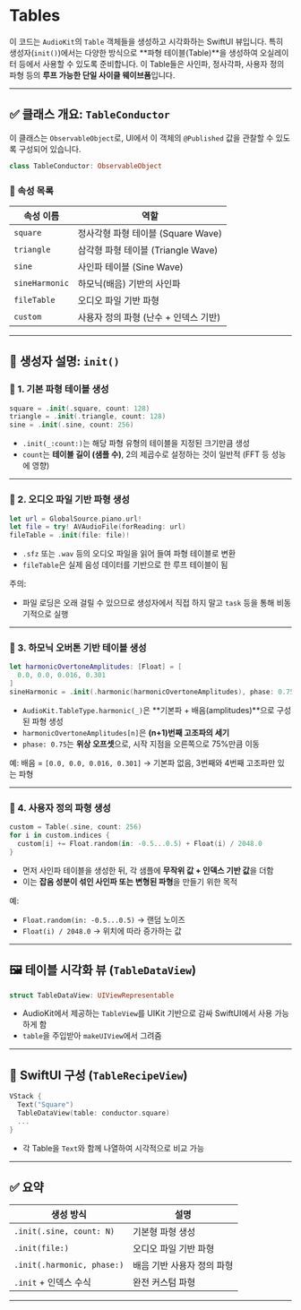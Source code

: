 # Tables

이 코드는 `AudioKit`의 `Table` 객체들을 생성하고 시각화하는 SwiftUI 뷰입니다.
특히 생성자(`init()`)에서는 다양한 방식으로 \*\*파형 테이블(Table)\*\*을 생성하여 오실레이터 등에서 사용할 수 있도록 준비합니다.
이 Table들은 사인파, 정사각파, 사용자 정의 파형 등의 **루프 가능한 단일 사이클 웨이브폼**입니다.

---

## ✅ 클래스 개요: `TableConductor`

이 클래스는 `ObservableObject`로, UI에서 이 객체의 `@Published` 값을 관찰할 수 있도록 구성되어 있습니다.

```swift
class TableConductor: ObservableObject
```

### 📌 속성 목록

| 속성 이름          | 역할                         |
| -------------- | -------------------------- |
| `square`       | 정사각형 파형 테이블 (Square Wave)  |
| `triangle`     | 삼각형 파형 테이블 (Triangle Wave) |
| `sine`         | 사인파 테이블 (Sine Wave)        |
| `sineHarmonic` | 하모닉(배음) 기반의 사인파            |
| `fileTable`    | 오디오 파일 기반 파형               |
| `custom`       | 사용자 정의 파형 (난수 + 인덱스 기반)    |

---

## 🧠 생성자 설명: `init()`

### 🔹 1. 기본 파형 테이블 생성

```swift
square = .init(.square, count: 128)
triangle = .init(.triangle, count: 128)
sine = .init(.sine, count: 256)
```

* `.init(_:count:)`는 해당 파형 유형의 테이블을 지정된 크기만큼 생성
* `count`는 **테이블 길이 (샘플 수)**, 2의 제곱수로 설정하는 것이 일반적 (FFT 등 성능에 영향)

---

### 🔹 2. 오디오 파일 기반 파형 생성

```swift
let url = GlobalSource.piano.url!
let file = try! AVAudioFile(forReading: url)
fileTable = .init(file: file)!
```

* `.sfz` 또는 `.wav` 등의 오디오 파일을 읽어 들여 파형 테이블로 변환
* `fileTable`은 실제 음성 데이터를 기반으로 한 루프 테이블이 됨
  
주의:
* 파일 로딩은 오래 걸릴 수 있으므로 생성자에서 직접 하지 말고 `task` 등을 통해 비동기적으로 실행

---

### 🔹 3. 하모닉 오버톤 기반 테이블 생성

```swift
let harmonicOvertoneAmplitudes: [Float] = [
  0.0, 0.0, 0.016, 0.301
]
sineHarmonic = .init(.harmonic(harmonicOvertoneAmplitudes), phase: 0.75)
```

* `AudioKit.TableType.harmonic(_)`은 \*\*기본파 + 배음(amplitudes)\*\*으로 구성된 파형 생성
* `harmonicOvertoneAmplitudes[n]`은 **(n+1)번째 고조파의 세기**
* `phase: 0.75`는 **위상 오프셋**으로, 시작 지점을 오른쪽으로 75%만큼 이동

예:
배음 = `[0.0, 0.0, 0.016, 0.301]`
→ 기본파 없음, 3번째와 4번째 고조파만 있는 파형

---

### 🔹 4. 사용자 정의 파형 생성

```swift
custom = Table(.sine, count: 256)
for i in custom.indices {
  custom[i] += Float.random(in: -0.5...0.5) + Float(i) / 2048.0
}
```

* 먼저 사인파 테이블을 생성한 뒤, 각 샘플에 **무작위 값 + 인덱스 기반 값**을 더함
* 이는 **잡음 성분이 섞인 사인파 또는 변형된 파형**을 만들기 위한 목적

예:

* `Float.random(in: -0.5...0.5)` → 랜덤 노이즈
* `Float(i) / 2048.0` → 위치에 따라 증가하는 값


---

## 🖼️ 테이블 시각화 뷰 (`TableDataView`)

```swift
struct TableDataView: UIViewRepresentable
```

* AudioKit에서 제공하는 `TableView`를 UIKit 기반으로 감싸 SwiftUI에서 사용 가능하게 함
* `table`을 주입받아 `makeUIView`에서 그려줌

---

## 📱 SwiftUI 구성 (`TableRecipeView`)

```swift
VStack {
  Text("Square")
  TableDataView(table: conductor.square)
  ...
}
```

* 각 Table을 `Text`와 함께 나열하여 시각적으로 비교 가능

---

## ✅ 요약

| 생성 방식                      | 설명              |
| -------------------------- | --------------- |
| `.init(.sine, count: N)`   | 기본형 파형 생성       |
| `.init(file:)`             | 오디오 파일 기반 파형    |
| `.init(.harmonic, phase:)` | 배음 기반 사용자 정의 파형 |
| `.init` + 인덱스 수식           | 완전 커스텀 파형       |

---

